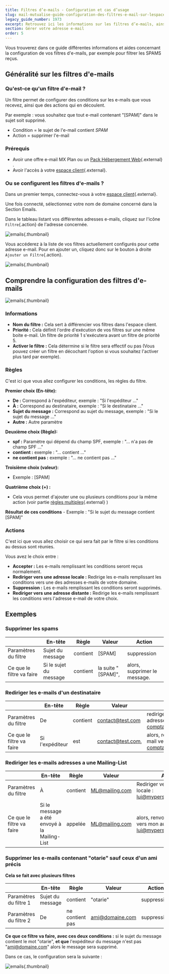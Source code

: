 ```yaml
---
title: Filtres d’e-mails - Configuration et cas d’usage
slug: mail-mutualise-guide-configuration-des-filtres-e-mail-sur-lespace-client
legacy_guide_number: 1973
excerpt: Retrouvez ici les informations sur les filtres d’e-mails, ainsi que des exemples d’utilisation
section: Gérer votre adresse e-mail
order: 5
---
```


Vous trouverez dans ce guide différentes informations et aides concernant la configuration de vos filtres d'e-mails, par exemple pour filtrer les SPAMS reçus.


## Généralité sur les filtres d'e-mails

### Qu'est-ce qu'un filtre d'e-mail ?

Un filtre permet de configurer des conditions sur les e-mails que vous recevez, ainsi que des actions qui en découlent.

Par exemple : vous souhaitez que tout e-mail contenant "[SPAM]" dans le sujet soit supprimé.

- Condition = le sujet de l'e-mail contient *SPAM*
- Action = supprimer l'e-mail


### Prérequis

- Avoir une offre e-mail MX Plan ou un [Pack Hébergement Web](https://www.ovh.com/fr/hebergement-web/){.external} .
- Avoir l'accès à votre [espace client](https://www.ovh.com/manager/web/login/){.external}.


### Ou se configurent les filtres d'e-mails ?

Dans un premier temps, connectez-vous à votre [espace client](https://www.ovh.com/manager/web/login/){.external}.

Une fois connecté, sélectionnez votre nom de domaine concerné dans la Section Emails.

Dans le tableau listant vos différentes adresses e-mails, cliquez sur l'icône `Filtre`{.action} de l'adresse concernée.

![emails](images/img_3239.jpg){.thumbnail}

Vous accéderez à la liste de vos filtres actuellement configurés pour cette adresse e-mail. Pour en ajouter un, cliquez donc sur le bouton à droite `Ajouter un Filtre`{.action}.

![emails](images/img_3240.jpg){.thumbnail}


## Comprendre la configuration des filtres d'e-mails

![emails](images/img_3241.jpg){.thumbnail}


### Informations

- **Nom du filtre :** Cela sert à différencier vos filtres dans l'espace client.
- **Priorité :** Cela définit l'ordre d'exécution de vos filtres sur une même boite e-mail. Un filtre de priorité 1 s'exécutera avant un filtre de priorité 5.
- **Activer le filtre :** Cela détermine si le filtre sera effectif ou pas (Vous pouvez créer un filtre en décochant l'option si vous souhaitez l'activer plus tard par exemple).


### Règles

C'est ici que vous allez configurer les conditions, les règles du filtre.

**Premier choix (En-tête):**

- **De :** Correspond à l'expéditeur, exemple : "Si l'expéditeur ..."
- **À :** Correspond au destinataire, exemple : "Si le destinataire ..."
- **Sujet du message :** Correspond au sujet du message, exemple : "Si le sujet du message ..."
- **Autre :** Autre paramètre

**Deuxième choix (Règle):**

- **spf :** Paramètre qui dépend du champ SPF, exemple : "... n'a pas de champ SPF ..."
- **contient :** exemple : "... contient ..."
- **ne contient pas :** exemple : "... ne contient pas ..."

**Troisième choix (valeur):**

- Exemple : [SPAM]

**Quatrième choix (+) :**

- Cela vous permet d'ajouter une ou plusieurs conditions pour la même action (voir partie [règles multiples](#MULTI){.external} )

**Résultat de ces conditions** - Exemple : "Si le sujet du message contient [SPAM]"


### Actions
C'est ici que vous allez choisir ce qui sera fait par le filtre si les conditions au dessus sont réunies.

Vous avez le choix entre :

- **Accepter :** Les e-mails remplissant les conditions seront reçus normalement.
- **Rediriger vers une adresse locale :** Redirige les e-mails remplissant les conditions vers une des adresses e-mails de votre domaine.
- **Suppression :** Les e-mails remplissant les conditions seront supprimés.
- **Rediriger vers une adresse distante :** Redirige les e-mails remplissant les conditions vers l'adresse e-mail de votre choix.


## Exemples

### Supprimer les spams

||En-tête|Règle|Valeur|Action|
|---|---|---|---|---|
|Paramètres du filtre|Sujet du message|contient|[SPAM]|suppression|
|Ce que le filtre va faire|Si le sujet du message|contient|la suite "[SPAM]",|alors, supprimer le message.|


### Rediriger les e-mails d'un destinataire

||En-tête|Règle|Valeur|Action|
|---|---|---|---|---|
|Paramètres du filtre|De|contient|contact@test.com|rediriger vers une adresse distance : compta@finance.com|
|Ce que le filtre va faire|Si l'expéditeur|est|contact@test.com,|alors, renvoyer l'e-mail vers compta@finance.com|


### Rediriger les e-mails adresses a une Mailing-List

||En-tête|Règle|Valeur|Action|
|---|---|---|---|---|
|Paramètres du filtre|À|contient|ML@mailing.com|Rediriger vers une adresse locale : lui@mypersonaldomain.ovh|
|Ce que le filtre va faire|Si le message a été envoyé à la Mailing-List|appelée|ML@mailing.com|alors, renvoyer le message vers mon autre adresse : lui@mypersonaldomain.ovh|

<a name="MULTI"></a>

### Supprimer les e-mails contenant "otarie" sauf ceux d'un ami précis

**Cela se fait avec plusieurs filtres**

||En-tête|Règle|Valeur|Action|
|---|---|---|---|---|
|Paramètres du filtre 1|Sujet du message|contient|"otarie"|suppression|
|Paramètres du filtre 2|De|ne contient pas|ami@domaine.com|suppression|

**Ce que ce filtre va faire, avec ces deux conditions :** si le sujet du message contient le mot "otarie", **et que** l'expéditeur du message n'est pas "ami@domaine.com" alors le message sera supprimé.

Dans ce cas, le configuration sera la suivante :

![emails](images/img_3242.jpg){.thumbnail}
